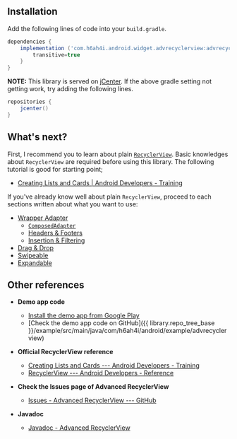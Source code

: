 ## Installation

Add the following lines of code into your `build.gradle`.


```groovy
dependencies {
    implementation ('com.h6ah4i.android.widget.advrecyclerview:advrecyclerview:{{ library.version }}@aar'){
        transitive=true
    }
}
```

**NOTE:**
This library is served on [jCenter](https://bintray.com/h6ah4i/maven/android-advancedrecyclerview/). If the above gradle setting not getting work, try adding the following lines.

```groovy
repositories {
    jcenter()
}
```

## What's next?

First, I recommend you to learn about plain [`RecyclerView`](https://developer.android.com/reference/android/support/v7/widget/RecyclerView.html). Basic knowledges about `RecyclerView` are required before using this library. The following tutorial is good for starting point;

- [Creating Lists and Cards | Android Developers - Training](https://developer.android.com/training/material/lists-cards.html)


If you've already know well about plain `RecyclerView`, proceed to each sections written about what you want to use:

- [Wrapper Adapter](/wrapper-adapter/)
    - [`ComposedAdapter`](/wrapper-adapter/composed-adapter)
    - [Headers & Footers](/wrapper-adapter/headers-footers)
    - [Insertion & Filtering](/wrapper-adapter/insertion-filtering)
- [Drag & Drop](/draggable)
- [Swipeable](/swipeable)
- [Expandable](/expandable)

## Other references

- **Demo app code**
    - [Install the demo app from Google Play](https://play.google.com/store/apps/details?id=com.h6ah4i.android.example.advrecyclerview)
    - [Check the demo app code on GitHub]({{ library.repo_tree_base }}/example/src/main/java/com/h6ah4i/android/example/advrecyclerview)

- **Official RecyclerView reference**
    - [Creating Lists and Cards --- Android Developers - Training](https://developer.android.com/training/material/lists-cards.html)
    - [RecyclerView --- Android Developers - Reference](https://developer.android.com/reference/android/support/v7/widget/RecyclerView.html)
  
- **Check the Issues page of Advanced RecyclerView**
    - [Issues - Advanced RecyclerView --- GitHub](https://github.com/h6ah4i/android-advancedrecyclerview/issues)

- **Javadoc**
    - [Javadoc - Advanced RecyclerView](/javadoc)


